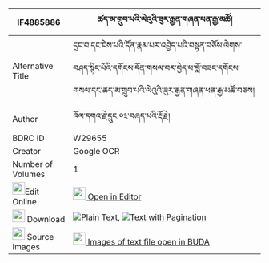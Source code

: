 |IF4885886|ཚད་མ་གྲུབ་པའི་ལེའུའི་ཟུར་རྒྱན་གཞན་ཕན་རྒྱ་མཚོ། 
| --- | --- 
|Alternative Title |དྲང་བ་དང་ངེས་པའི་དོན་རྣམ་པར་འབྱེད་པའི་བསྟན་བཅོས་ལེགས་བཤད་སྙིང་པོའི་དགོངས་དོན་གསལ་བར་བྱེད་པ་བློ་བཟང་དགོངས་གསལ་དང་ཚད་མ་གྲུབ་པའི་ལེའུའི་ཟུར་རྒྱན་གཞན་ཕན་རྒྱ་མཚོ་བཅས།
|Author| འོལ་དགའ་རྗེ་དྲུང ༠༣་བཞད་པའི་རྡོ་རྗེ།
|BDRC ID | W29655
|Creator | Google OCR
|Number of Volumes| 1
|<img width="25" src="https://img.icons8.com/color/25/000000/edit-property.png">Edit Online| [<img width="25" src="https://avatars.githubusercontent.com/u/45091458?s=200&v=4"> Open in Editor](http://editor.openpecha.org/IF4885886)
|<img width="25" src="https://img.icons8.com/fluent/48/000000/download-2.png"/>  Download | [![](https://img.icons8.com/color/20/000000/txt.png)Plain Text](https://github.com/Openpecha/IF4885886/releases/download/v1/tsema_drubpa_i_le'u_i_zur_gyen_plain_IF4885886.zip), [![](https://img.icons8.com/color/20/000000/txt.png)Text with Pagination](https://github.com/Openpecha/IF4885886/releases/download/v1/tsema_drubpa_i_le'u_i_zur_gyen_pages_IF4885886.zip)
|<img width="25" src="https://img.icons8.com/plasticine/100/000000/pictures-folder.png"/>  Source Images | [<img width="25" src="https://library.bdrc.io/icons/BUDA-small.svg"> Images of text file open in BUDA](https://library.bdrc.io/show/bdr:W29655)